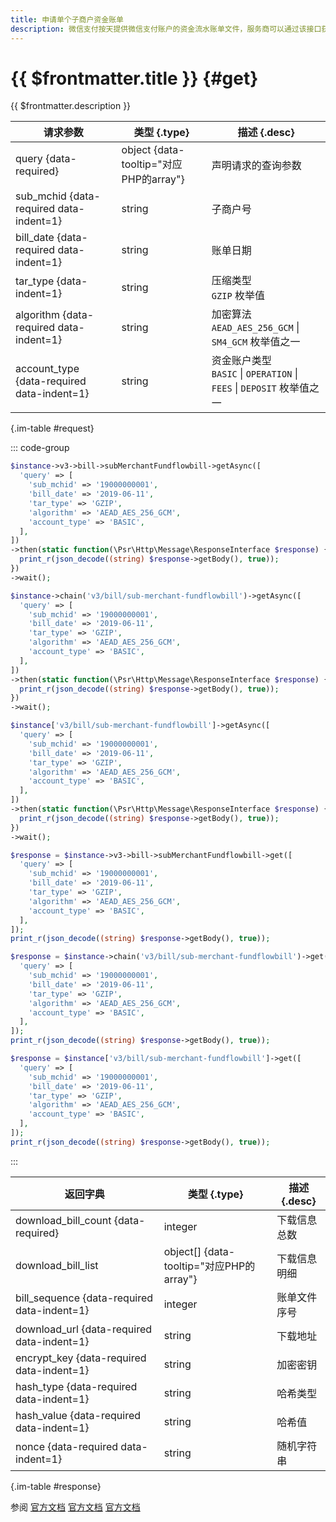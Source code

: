 ```yaml
---
title: 申请单个子商户资金账单
description: 微信支付按天提供微信支付账户的资金流水账单文件，服务商可以通过该接口获取子商户账单文件的下载地址。文件内包含子商户资金操作相关的业务单号、收支金额、记账时间等信息，供商户进行核对。
---
```


# {{ $frontmatter.title }} {#get}

{{ $frontmatter.description }}

| 请求参数 | 类型 {.type} | 描述 {.desc}
| --- | --- | ---
| query {data-required} | object {data-tooltip="对应PHP的array"} | 声明请求的查询参数
| sub_mchid {data-required data-indent=1} | string | 子商户号
| bill_date {data-required data-indent=1} | string | 账单日期
| tar_type {data-indent=1} | string | 压缩类型<br/>`GZIP` 枚举值
| algorithm {data-required data-indent=1} | string | 加密算法<br/>`AEAD_AES_256_GCM` \| `SM4_GCM` 枚举值之一
| account_type {data-required data-indent=1} | string | 资金账户类型<br/>`BASIC` \| `OPERATION` \| `FEES` \| `DEPOSIT` 枚举值之一

{.im-table #request}

::: code-group

```php [异步纯链式]
$instance->v3->bill->subMerchantFundflowbill->getAsync([
  'query' => [
    'sub_mchid' => '19000000001',
    'bill_date' => '2019-06-11',
    'tar_type' => 'GZIP',
    'algorithm' => 'AEAD_AES_256_GCM',
    'account_type' => 'BASIC',
  ],
])
->then(static function(\Psr\Http\Message\ResponseInterface $response) {
  print_r(json_decode((string) $response->getBody(), true));
})
->wait();
```

```php [异步声明式]
$instance->chain('v3/bill/sub-merchant-fundflowbill')->getAsync([
  'query' => [
    'sub_mchid' => '19000000001',
    'bill_date' => '2019-06-11',
    'tar_type' => 'GZIP',
    'algorithm' => 'AEAD_AES_256_GCM',
    'account_type' => 'BASIC',
  ],
])
->then(static function(\Psr\Http\Message\ResponseInterface $response) {
  print_r(json_decode((string) $response->getBody(), true));
})
->wait();
```

```php [异步属性式]
$instance['v3/bill/sub-merchant-fundflowbill']->getAsync([
  'query' => [
    'sub_mchid' => '19000000001',
    'bill_date' => '2019-06-11',
    'tar_type' => 'GZIP',
    'algorithm' => 'AEAD_AES_256_GCM',
    'account_type' => 'BASIC',
  ],
])
->then(static function(\Psr\Http\Message\ResponseInterface $response) {
  print_r(json_decode((string) $response->getBody(), true));
})
->wait();
```

```php [同步纯链式]
$response = $instance->v3->bill->subMerchantFundflowbill->get([
  'query' => [
    'sub_mchid' => '19000000001',
    'bill_date' => '2019-06-11',
    'tar_type' => 'GZIP',
    'algorithm' => 'AEAD_AES_256_GCM',
    'account_type' => 'BASIC',
  ],
]);
print_r(json_decode((string) $response->getBody(), true));
```

```php [同步声明式]
$response = $instance->chain('v3/bill/sub-merchant-fundflowbill')->get([
  'query' => [
    'sub_mchid' => '19000000001',
    'bill_date' => '2019-06-11',
    'tar_type' => 'GZIP',
    'algorithm' => 'AEAD_AES_256_GCM',
    'account_type' => 'BASIC',
  ],
]);
print_r(json_decode((string) $response->getBody(), true));
```

```php [同步属性式]
$response = $instance['v3/bill/sub-merchant-fundflowbill']->get([
  'query' => [
    'sub_mchid' => '19000000001',
    'bill_date' => '2019-06-11',
    'tar_type' => 'GZIP',
    'algorithm' => 'AEAD_AES_256_GCM',
    'account_type' => 'BASIC',
  ],
]);
print_r(json_decode((string) $response->getBody(), true));
```

:::

| 返回字典 | 类型 {.type} | 描述 {.desc}
| --- | --- | ---
| download_bill_count {data-required} | integer | 下载信息总数
| download_bill_list | object[] {data-tooltip="对应PHP的array"} | 下载信息明细
| bill_sequence {data-required data-indent=1} | integer | 账单文件序号
| download_url {data-required data-indent=1} | string | 下载地址
| encrypt_key {data-required data-indent=1} | string | 加密密钥
| hash_type {data-required data-indent=1} | string | 哈希类型
| hash_value {data-required data-indent=1} | string | 哈希值
| nonce {data-required data-indent=1} | string | 随机字符串

{.im-table #response}

参阅 [官方文档](https://pay.weixin.qq.com/docs/partner/apis/bill-download/sub-mch-fund-flow-bill/get-sub-mch-fund-flow-bill.html) [官方文档](https://pay.weixin.qq.com/wiki/doc/apiv3_partner/Offline/apis/chapter4_1_25.shtml) [官方文档](https://pay.weixin.qq.com/wiki/doc/apiv3_partner/apis/chapter4_1_12.shtml)
